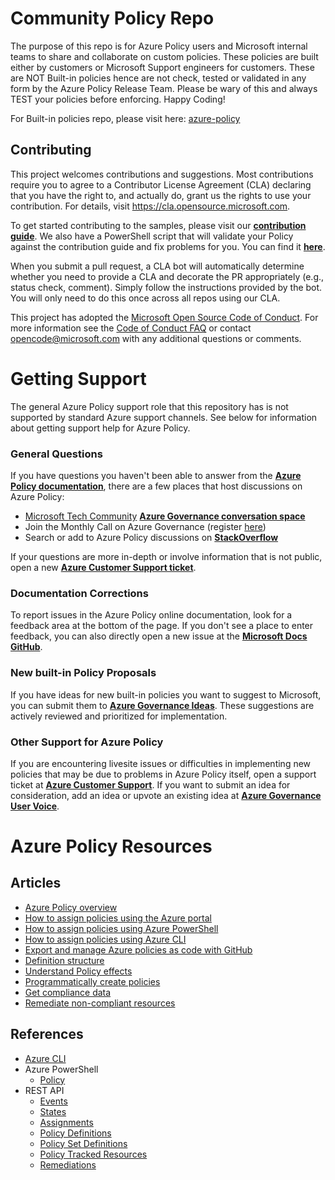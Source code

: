 # Community Policy Repo

<!-- 
Guidelines on README format: https://review.docs.microsoft.com/help/onboard/admin/samples/concepts/readme-template?branch=master

Guidance on onboarding samples to docs.microsoft.com/samples: https://review.docs.microsoft.com/help/onboard/admin/samples/process/onboarding?branch=master

Taxonomies for products and languages: https://review.docs.microsoft.com/new-hope/information-architecture/metadata/taxonomies?branch=master
-->

The purpose of this repo is for Azure Policy users and Microsoft internal teams to share and collaborate on custom policies. These policies are built either by customers or Microsoft Support engineers for customers. These are NOT Built-in policies hence are not check, tested or validated in any form by the Azure Policy Release Team. Please be wary of this and always TEST your policies before enforcing. Happy Coding! 

For Built-in policies repo, please visit here: [azure-policy](https://github.com/Azure/azure-policy)


## Contributing

This project welcomes contributions and suggestions.  Most contributions require you to agree to a
Contributor License Agreement (CLA) declaring that you have the right to, and actually do, grant us
the rights to use your contribution. For details, visit https://cla.opensource.microsoft.com.

To get started contributing to the samples, please visit our [**contribution guide**](https://github.com/Azure/Community-Policy/blob/master/CONTRIBUTING.md). We also have a PowerShell script that will validate your Policy against the contribution guide and fix problems for you. You can find it [**here**](https://github.com/Azure/Community-Policy/blob/main/Scripts/Confirm-PolicyDefinitionIsValid.ps1).

When you submit a pull request, a CLA bot will automatically determine whether you need to provide
a CLA and decorate the PR appropriately (e.g., status check, comment). Simply follow the instructions
provided by the bot. You will only need to do this once across all repos using our CLA.

This project has adopted the [Microsoft Open Source Code of Conduct](https://opensource.microsoft.com/codeofconduct/).
For more information see the [Code of Conduct FAQ](https://opensource.microsoft.com/codeofconduct/faq/) or
contact [opencode@microsoft.com](mailto:opencode@microsoft.com) with any additional questions or comments.


# Getting Support

The general Azure Policy support role that this repository has is not supported by standard Azure support channels. See below for information about getting support help for Azure Policy.

### General Questions

If you have questions you haven't been able to answer from the [**Azure Policy documentation**](https://docs.microsoft.com/azure/governance/policy), there are a few places that host discussions on Azure Policy:

 - [Microsoft Tech Community](https://techcommunity.microsoft.com/) [**Azure Governance conversation space**](https://techcommunity.microsoft.com/t5/Azure-Governance/bd-p/AzureGovernance)
 - Join the Monthly Call on Azure Governance (register [here](https://forms.office.com/Pages/ResponsePage.aspx?id=v4j5cvGGr0GRqy180BHbRxn7UD7lweFDnmuLj72r6E1UN1dLNTBZUVMyNVpHUjJLRE5PVDVGNlkyOC4u))
 - Search or add to Azure Policy discussions on [**StackOverflow**](https://stackoverflow.com/questions/tagged/azure-policy+or+azure+policy)

If your questions are more in-depth or involve information that is not public, open a new [**Azure Customer Support ticket**](https://azure.microsoft.com/support/create-ticket/).

### Documentation Corrections

To report issues in the Azure Policy online documentation, look for a feedback area at the bottom of the page. If you don't see a place to enter feedback, you can also directly open a new issue at the [**Microsoft Docs GitHub**](https://github.com/MicrosoftDocs/feedback/issues).

### New built-in Policy Proposals

If you have ideas for new built-in policies you want to suggest to Microsoft, you can submit them to [**Azure Governance Ideas**](https://feedback.azure.com/d365community/forum/675ae472-f324-ec11-b6e6-000d3a4f0da0). These suggestions are actively reviewed and prioritized for implementation.

### Other Support for Azure Policy

If you are encountering livesite issues or difficulties in implementing new policies that may be due to problems in Azure Policy itself, open a support ticket at [**Azure Customer Support**](https://azure.microsoft.com/support/create-ticket/). If you want to submit an idea for consideration, add an idea or upvote an existing idea at [**Azure Governance User Voice**](https://feedback.azure.com/forums/915958-azure-governance).


# Azure Policy Resources

## Articles

- [Azure Policy overview](https://learn.microsoft.com/azure/governance/policy/overview)
- [How to assign policies using the Azure portal](https://learn.microsoft.com/azure/governance/policy/assign-policy-portal)
- [How to assign policies using Azure PowerShell](https://learn.microsoft.com/azure/governance/policy/assign-policy-powershell)
- [How to assign policies using Azure CLI](https://learn.microsoft.com/azure/governance/policy/assign-policy-azurecli)
- [Export and manage Azure policies as code with GitHub](https://learn.microsoft.com/en-us/azure/governance/policy/tutorials/policy-as-code-github)
- [Definition structure](https://learn.microsoft.com/azure/governance/policy/concepts/definition-structure)
- [Understand Policy effects](https://learn.microsoft.com/azure/governance/policy/concepts/effects)
- [Programmatically create policies](https://learn.microsoft.com/azure/governance/policy/how-to/programmatically-create)
- [Get compliance data](https://learn.microsoft.com/azure/governance/policy/how-to/get-compliance-data)
- [Remediate non-compliant resources](https://learn.microsoft.com/azure/governance/policy/how-to/remediate-resources)

## References

- [Azure CLI](https://learn.microsoft.com/cli/azure/policy)
- Azure PowerShell
  - [Policy](https://learn.microsoft.com/powershell/module/az.resources/#policies)
- REST API
  - [Events](https://learn.microsoft.com/en-us/rest/api/policy/policy-events)
  - [States](https://learn.microsoft.com/en-us/rest/api/policy/policy-states)
  - [Assignments](https://learn.microsoft.com/rest/api/policy/policy-assignments)
  - [Policy Definitions](https://learn.microsoft.com/rest/api/policy/policy-definitions)
  - [Policy Set Definitions](https://learn.microsoft.com/rest/api/policy/policy-set-definitions)
  - [Policy Tracked Resources](https://learn.microsoft.com/rest/api/policy/policy-tracked-resources)
  - [Remediations](https://learn.microsoft.com/rest/api/policy/remediations)
